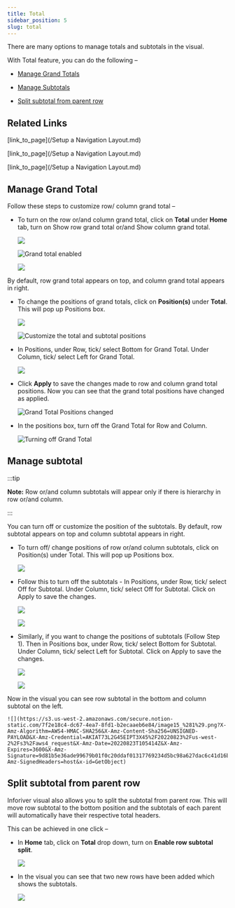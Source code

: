 ```yaml
---
title: Total
sidebar_position: 5
slug: total
---
```




There are many options to manage totals and subtotals in the visual.

With Total feature, you can do the following –

- [Manage Grand Totals](/Total.md)

- [Manage Subtotals](/Total.md)

- [Split subtotal from parent row](/Total.md)

## Related Links

[link_to_page](/Setup a Navigation Layout.md)



[link_to_page](/Setup a Navigation Layout.md)

[link_to_page](/Setup a Navigation Layout.md)




## **Manage Grand Total**


Follow these steps to customize row/ column grand total –

- To turn on the row or/and column grand total, click on **Total** under **Home** tab, turn on Show row grand total or/and Show column grand total.

	![](https://s3.us-west-2.amazonaws.com/secure.notion-static.com/4dbf8dbd-49e0-4480-8215-475f548bbdf5/Untitled.png?X-Amz-Algorithm=AWS4-HMAC-SHA256&X-Amz-Content-Sha256=UNSIGNED-PAYLOAD&X-Amz-Credential=AKIAT73L2G45EIPT3X45%2F20220823%2Fus-west-2%2Fs3%2Faws4_request&X-Amz-Date=20220823T105411Z&X-Amz-Expires=3600&X-Amz-Signature=df83296e9ec7a9da5e4621d61b1347c9422769ef744def955ef4eaa9ffe47362&X-Amz-SignedHeaders=host&x-id=GetObject)


	![Grand total enabled](https://s3.us-west-2.amazonaws.com/secure.notion-static.com/fab8e2c9-dc3b-4a3c-a261-646ab5053d5c/Show_Grand_Total.jpg?X-Amz-Algorithm=AWS4-HMAC-SHA256&X-Amz-Content-Sha256=UNSIGNED-PAYLOAD&X-Amz-Credential=AKIAT73L2G45EIPT3X45%2F20220823%2Fus-west-2%2Fs3%2Faws4_request&X-Amz-Date=20220823T105411Z&X-Amz-Expires=3600&X-Amz-Signature=eaad8fc733be620f4bab39ea9dfd93d9496799327430e3d9166376dcff284627&X-Amz-SignedHeaders=host&x-id=GetObject)


	![](https://s3.us-west-2.amazonaws.com/secure.notion-static.com/d24bf301-bd64-41f8-86a5-104a188d6934/Default_Grand_Totals.jpg?X-Amz-Algorithm=AWS4-HMAC-SHA256&X-Amz-Content-Sha256=UNSIGNED-PAYLOAD&X-Amz-Credential=AKIAT73L2G45EIPT3X45%2F20220823%2Fus-west-2%2Fs3%2Faws4_request&X-Amz-Date=20220823T105411Z&X-Amz-Expires=3600&X-Amz-Signature=78e3bdb501a8fed02a98fd661d7b94c86982321c3035082a048a82f57ff47fd7&X-Amz-SignedHeaders=host&x-id=GetObject)


By default, row grand total appears on top, and column grand total appears in right.

- To change the positions of grand totals, click on **Position(s)** under **Total**. This will pop up Positions box.

	![](https://s3.us-west-2.amazonaws.com/secure.notion-static.com/a642f94f-a33d-44d6-8636-9f2f05002dc7/Total_Positions.jpg?X-Amz-Algorithm=AWS4-HMAC-SHA256&X-Amz-Content-Sha256=UNSIGNED-PAYLOAD&X-Amz-Credential=AKIAT73L2G45EIPT3X45%2F20220823%2Fus-west-2%2Fs3%2Faws4_request&X-Amz-Date=20220823T105411Z&X-Amz-Expires=3600&X-Amz-Signature=22e8664cd342de43d871f36c4ef88a6c4a7d1bc31ef379cc78959026acaf5b18&X-Amz-SignedHeaders=host&x-id=GetObject)


	![Customize the total and subtotal positions](https://s3.us-west-2.amazonaws.com/secure.notion-static.com/55952466-fbab-45e9-b281-b64c152cdcd2/Total_Positions_Box.jpg?X-Amz-Algorithm=AWS4-HMAC-SHA256&X-Amz-Content-Sha256=UNSIGNED-PAYLOAD&X-Amz-Credential=AKIAT73L2G45EIPT3X45%2F20220823%2Fus-west-2%2Fs3%2Faws4_request&X-Amz-Date=20220823T105411Z&X-Amz-Expires=3600&X-Amz-Signature=9a08b8ee7cafc827890c713670f0cc9dc9b937ee69ca89075366353fdc440891&X-Amz-SignedHeaders=host&x-id=GetObject)

- In Positions, under Row, tick/ select Bottom for Grand Total. Under Column, tick/ select Left for Grand Total.

	![](https://s3.us-west-2.amazonaws.com/secure.notion-static.com/21a01a08-ad90-4e60-8445-119135029a4e/Grand_Total_Position_change.jpg?X-Amz-Algorithm=AWS4-HMAC-SHA256&X-Amz-Content-Sha256=UNSIGNED-PAYLOAD&X-Amz-Credential=AKIAT73L2G45EIPT3X45%2F20220823%2Fus-west-2%2Fs3%2Faws4_request&X-Amz-Date=20220823T105411Z&X-Amz-Expires=3600&X-Amz-Signature=0117fb4c21a769c9b5a76e9d5d6b212b570aa9d28d4fbdef1287b05b288d6db2&X-Amz-SignedHeaders=host&x-id=GetObject)

- Click **Apply** to save the changes made to row and column grand total positions. Now you can see that the grand total positions have changed as applied.

	![Grand Total Positions changed](https://s3.us-west-2.amazonaws.com/secure.notion-static.com/bc3a9e3a-9db9-440e-9f15-29e389ff98ad/Grand_Total_Position_change_table.jpg?X-Amz-Algorithm=AWS4-HMAC-SHA256&X-Amz-Content-Sha256=UNSIGNED-PAYLOAD&X-Amz-Credential=AKIAT73L2G45EIPT3X45%2F20220823%2Fus-west-2%2Fs3%2Faws4_request&X-Amz-Date=20220823T105412Z&X-Amz-Expires=3600&X-Amz-Signature=a36fc421bbbba37e2beceb8eafd3508e63c92f1d01fa2123736063a0a51fe41d&X-Amz-SignedHeaders=host&x-id=GetObject)

- In the positions box, turn off the Grand Total for Row and Column.

	![Turning off Grand Total](https://s3.us-west-2.amazonaws.com/secure.notion-static.com/c1b3e1fc-66e1-4d7f-a2e6-76ee39e7be38/Total_Positions_Box_Off.jpg?X-Amz-Algorithm=AWS4-HMAC-SHA256&X-Amz-Content-Sha256=UNSIGNED-PAYLOAD&X-Amz-Credential=AKIAT73L2G45EIPT3X45%2F20220823%2Fus-west-2%2Fs3%2Faws4_request&X-Amz-Date=20220823T105413Z&X-Amz-Expires=3600&X-Amz-Signature=ad65d4e419228746e1357d1e1b394d44006581e98283f073e93db1c19f7bf8a6&X-Amz-SignedHeaders=host&x-id=GetObject)


## **Manage subtotal**


:::tip

**Note:** Row or/and column subtotals will appear only if there is hierarchy in row or/and column. 

:::



You can turn off or customize the position of the subtotals. By default, row subtotal appears on top and column subtotal appears in right.

- To turn off/ change positions of row or/and column subtotals, click on Position(s) under Total. This will pop up Positions box.

	![](https://s3.us-west-2.amazonaws.com/secure.notion-static.com/a8de65d0-e91a-4580-ab34-32d2ac027c00/Total_Positions.jpg?X-Amz-Algorithm=AWS4-HMAC-SHA256&X-Amz-Content-Sha256=UNSIGNED-PAYLOAD&X-Amz-Credential=AKIAT73L2G45EIPT3X45%2F20220823%2Fus-west-2%2Fs3%2Faws4_request&X-Amz-Date=20220823T105413Z&X-Amz-Expires=3600&X-Amz-Signature=bd7c7744c336ebf44cdd6a8a864ddd3f230679d8912288525f18ebca4ce93912&X-Amz-SignedHeaders=host&x-id=GetObject)

- Follow this to turn off the subtotals - In Positions, under Row, tick/ select Off for Subtotal. Under Column, tick/ select Off for Subtotal. Click on Apply to save the changes.

	![](https://s3.us-west-2.amazonaws.com/secure.notion-static.com/9e406660-c73e-4bdd-bc98-08f1f5353a23/image10.png?X-Amz-Algorithm=AWS4-HMAC-SHA256&X-Amz-Content-Sha256=UNSIGNED-PAYLOAD&X-Amz-Credential=AKIAT73L2G45EIPT3X45%2F20220823%2Fus-west-2%2Fs3%2Faws4_request&X-Amz-Date=20220823T105413Z&X-Amz-Expires=3600&X-Amz-Signature=9ea4431e361593a15ccace7047a55661aca5dff5c88681faee9f11629f3dd5f8&X-Amz-SignedHeaders=host&x-id=GetObject)


	![](https://s3.us-west-2.amazonaws.com/secure.notion-static.com/f1811904-642b-4f2c-be5d-6ad94c19852a/Mewww.png?X-Amz-Algorithm=AWS4-HMAC-SHA256&X-Amz-Content-Sha256=UNSIGNED-PAYLOAD&X-Amz-Credential=AKIAT73L2G45EIPT3X45%2F20220823%2Fus-west-2%2Fs3%2Faws4_request&X-Amz-Date=20220823T105413Z&X-Amz-Expires=3600&X-Amz-Signature=df805edbfa676ea761a28ad8546b2f174eef77b482f81ca8848c29a890167b3c&X-Amz-SignedHeaders=host&x-id=GetObject)

- Similarly, if you want to change the positions of subtotals (Follow Step 1). Then in Positions box, under Row, tick/ select Bottom for Subtotal. Under Column, tick/ select Left for Subtotal. Click on Apply to save the changes.

	![](https://s3.us-west-2.amazonaws.com/secure.notion-static.com/bd251fe5-b2e2-4a5b-9fe9-552288e9c8ac/image13.png?X-Amz-Algorithm=AWS4-HMAC-SHA256&X-Amz-Content-Sha256=UNSIGNED-PAYLOAD&X-Amz-Credential=AKIAT73L2G45EIPT3X45%2F20220823%2Fus-west-2%2Fs3%2Faws4_request&X-Amz-Date=20220823T105414Z&X-Amz-Expires=3600&X-Amz-Signature=57d90a935f4173c8e6a330a012d8a5409c2fccc00430ad1606ebaf5029e8946f&X-Amz-SignedHeaders=host&x-id=GetObject)


	![](https://s3.us-west-2.amazonaws.com/secure.notion-static.com/09723d47-966b-4e40-9774-49275945f8b2/image14.png?X-Amz-Algorithm=AWS4-HMAC-SHA256&X-Amz-Content-Sha256=UNSIGNED-PAYLOAD&X-Amz-Credential=AKIAT73L2G45EIPT3X45%2F20220823%2Fus-west-2%2Fs3%2Faws4_request&X-Amz-Date=20220823T105414Z&X-Amz-Expires=3600&X-Amz-Signature=0d9dbae871d7f44b41ba560e49bd237562334360181ef17e1768ea0479450595&X-Amz-SignedHeaders=host&x-id=GetObject)


Now in the visual you can see row subtotal in the bottom and column subtotal on the left.


	![](https://s3.us-west-2.amazonaws.com/secure.notion-static.com/7f2e18c4-dc67-4ea7-8fd1-b2ecaaeb6e84/image15_%281%29.png?X-Amz-Algorithm=AWS4-HMAC-SHA256&X-Amz-Content-Sha256=UNSIGNED-PAYLOAD&X-Amz-Credential=AKIAT73L2G45EIPT3X45%2F20220823%2Fus-west-2%2Fs3%2Faws4_request&X-Amz-Date=20220823T105414Z&X-Amz-Expires=3600&X-Amz-Signature=9d81b5e36ade99679b01f0c20ddaf01317769234d5bc98a627dac6c41d16bff7&X-Amz-SignedHeaders=host&x-id=GetObject)


## **Split subtotal from parent row**


Inforiver visual also allows you to split the subtotal from parent row. This will move row subtotal to the bottom position and the subtotals of each parent will automatically have their respective total headers.


This can be achieved in one click –

- In **Home** tab, click on **Total** drop down, turn on **Enable row subtotal split**.

	![](https://s3.us-west-2.amazonaws.com/secure.notion-static.com/65304271-5681-47a6-85af-d52ffee865b0/image16.png?X-Amz-Algorithm=AWS4-HMAC-SHA256&X-Amz-Content-Sha256=UNSIGNED-PAYLOAD&X-Amz-Credential=AKIAT73L2G45EIPT3X45%2F20220823%2Fus-west-2%2Fs3%2Faws4_request&X-Amz-Date=20220823T105414Z&X-Amz-Expires=3600&X-Amz-Signature=d515de841b293e287bad527c47fb40ee17ec8f4a4634b362664643f7087b948e&X-Amz-SignedHeaders=host&x-id=GetObject)

- In the visual you can see that two new rows have been added which shows the subtotals.

	![](https://s3.us-west-2.amazonaws.com/secure.notion-static.com/4c5ca0cf-508e-40b5-b1b1-a11fecb10bb5/df.png?X-Amz-Algorithm=AWS4-HMAC-SHA256&X-Amz-Content-Sha256=UNSIGNED-PAYLOAD&X-Amz-Credential=AKIAT73L2G45EIPT3X45%2F20220823%2Fus-west-2%2Fs3%2Faws4_request&X-Amz-Date=20220823T105415Z&X-Amz-Expires=3600&X-Amz-Signature=d11f147881cb045b879fc344bb293a373c39cad4ed28a17e4fd2dde75a1ca8fa&X-Amz-SignedHeaders=host&x-id=GetObject)

